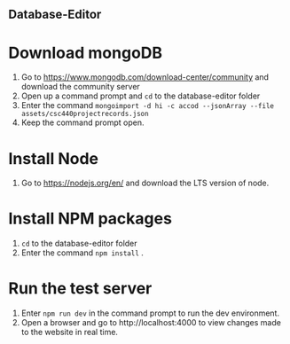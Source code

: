 ## Database-Editor
# Download mongoDB
1. Go to https://www.mongodb.com/download-center/community and download the community server
2. Open up a command prompt and `cd` to the database-editor folder
3. Enter the command `mongoimport -d hi -c accod --jsonArray --file assets/csc440projectrecords.json`
4. Keep the command prompt open.

# Install Node
1. Go to https://nodejs.org/en/ and download the LTS version of node.

# Install NPM packages
1. `cd` to the database-editor folder
2. Enter the command `npm install` .

# Run the test server
1. Enter `npm run dev` in the command prompt to run the dev environment.
2. Open a browser and go to http://localhost:4000 to view changes made to the website in real time.
